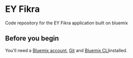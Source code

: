 # EY Fikra 
Code repository for the EY Fikra application built on bluemix


## Before you begin

You'll need a [Bluemix account](https://console.ng.bluemix.net/registration/), [Git](https://git-scm.com/downloads) and [Bluemix CLI](https://console.bluemix.net/docs/cli/reference/bluemix_cli/all_versions.html)installed.